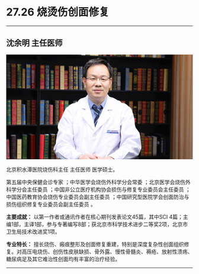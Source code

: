 # 27.26 烧烫伤创面修复

---

## 沈余明 主任医师

![1685511357635](image/c27_026/1685511357635.png)

北京积水潭医院烧伤科主任 主任医师 医学硕士。

第五届中央保健会诊专家 ；中华医学会烧伤外科学分会常委 ；北京医学会烧伤外科学分会主任委员 ；中国非公立医疗机构协会损伤与修复专业委员会主任委员 ；中国医药教育协会烧伤专业委员会副主任委员 ；中国研究型医院学会创面防治与损伤组织修复专业委员会副主任委员 。

**主要成就：** 以第一作者或通讯作者在核心期刊发表论文45篇，其中SCI 4篇；主编1部，主译1部，参与专著编写8部；获北京市科学技术进步二等奖2项，北京市卫生局技术改进奖1项。

**专业特长：** 擅长烧伤、瘢痕整形及创面修复重建，特别是深度复杂性创面组织修复。对高压电烧伤、创伤性皮肤缺损、骨外露、慢性骨髓炎、褥疮、放射性溃疡、糖尿病足及其它难治性创面均有丰富的治疗经验。

---
